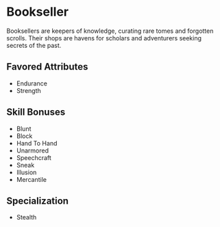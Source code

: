 # Bookseller

Booksellers are keepers of knowledge, curating rare tomes and forgotten scrolls. Their shops are havens for scholars and adventurers seeking secrets of the past.

## Favored Attributes
- Endurance
- Strength

## Skill Bonuses
- Blunt
- Block
- Hand To Hand
- Unarmored
- Speechcraft
- Sneak
- Illusion
- Mercantile

## Specialization
- Stealth